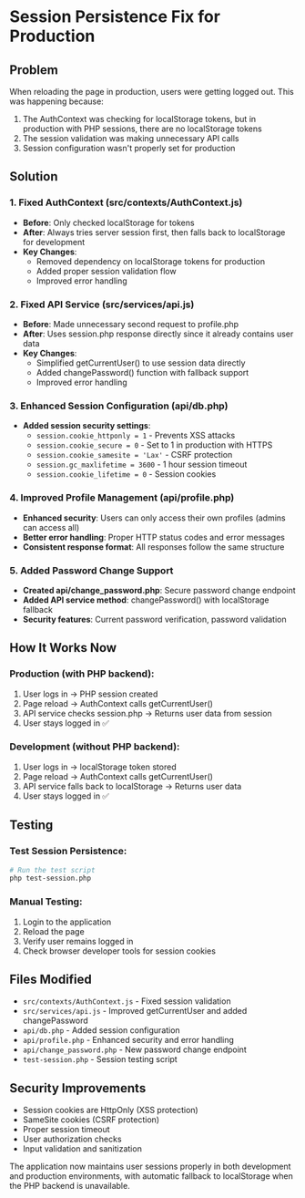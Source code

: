 # Session Persistence Fix for Production

## Problem

When reloading the page in production, users were getting logged out. This was happening because:

1. The AuthContext was checking for localStorage tokens, but in production with PHP sessions, there are no localStorage tokens
2. The session validation was making unnecessary API calls
3. Session configuration wasn't properly set for production

## Solution

### 1. Fixed AuthContext (src/contexts/AuthContext.js)

- **Before**: Only checked localStorage for tokens
- **After**: Always tries server session first, then falls back to localStorage for development
- **Key Changes**:
  - Removed dependency on localStorage tokens for production
  - Added proper session validation flow
  - Improved error handling

### 2. Fixed API Service (src/services/api.js)

- **Before**: Made unnecessary second request to profile.php
- **After**: Uses session.php response directly since it already contains user data
- **Key Changes**:
  - Simplified getCurrentUser() to use session data directly
  - Added changePassword() function with fallback support
  - Improved error handling

### 3. Enhanced Session Configuration (api/db.php)

- **Added session security settings**:
  - `session.cookie_httponly = 1` - Prevents XSS attacks
  - `session.cookie_secure = 0` - Set to 1 in production with HTTPS
  - `session.cookie_samesite = 'Lax'` - CSRF protection
  - `session.gc_maxlifetime = 3600` - 1 hour session timeout
  - `session.cookie_lifetime = 0` - Session cookies

### 4. Improved Profile Management (api/profile.php)

- **Enhanced security**: Users can only access their own profiles (admins can access all)
- **Better error handling**: Proper HTTP status codes and error messages
- **Consistent response format**: All responses follow the same structure

### 5. Added Password Change Support

- **Created api/change_password.php**: Secure password change endpoint
- **Added API service method**: changePassword() with localStorage fallback
- **Security features**: Current password verification, password validation

## How It Works Now

### Production (with PHP backend):

1. User logs in → PHP session created
2. Page reload → AuthContext calls getCurrentUser()
3. API service checks session.php → Returns user data from session
4. User stays logged in ✅

### Development (without PHP backend):

1. User logs in → localStorage token stored
2. Page reload → AuthContext calls getCurrentUser()
3. API service falls back to localStorage → Returns user data
4. User stays logged in ✅

## Testing

### Test Session Persistence:

```bash
# Run the test script
php test-session.php
```

### Manual Testing:

1. Login to the application
2. Reload the page
3. Verify user remains logged in
4. Check browser developer tools for session cookies

## Files Modified

- `src/contexts/AuthContext.js` - Fixed session validation
- `src/services/api.js` - Improved getCurrentUser and added changePassword
- `api/db.php` - Added session configuration
- `api/profile.php` - Enhanced security and error handling
- `api/change_password.php` - New password change endpoint
- `test-session.php` - Session testing script

## Security Improvements

- Session cookies are HttpOnly (XSS protection)
- SameSite cookies (CSRF protection)
- Proper session timeout
- User authorization checks
- Input validation and sanitization

The application now maintains user sessions properly in both development and production environments, with automatic fallback to localStorage when the PHP backend is unavailable.
